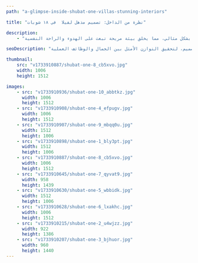 ```yaml
---
path: "a-glimpse-inside-shubat-one-villas-stunning-interiors"

title: "نظرة من الداخل: تصميم مذهل لفيلا  في ١٨ شوبات"

description:
    - "انطلاقاً من فهمنا العميق لأسلوب حياة مُلّاك هذه الفيلا الفاخرة، صممنا المطبخ وغرف النوم بعناية فائقة، حيث راعينا أدق التفاصيل لتلبية احتياجات أفراد الأسرة وتطلعاتهم. جهزنا المطبخ بأحدث التقنيات والمعدات الضرورية لإعداد أشهى المأكولات، مع توفير مساحة رحبة تضمن سهولة الحركة وانسيابيتها. أما غرف النوم، فقد صممناها لتكون ملاذات هادئة تبعث على الاسترخاء والسكينة، حيث اخترنا أجود الخامات وانتقينا تصاميم مبتكرة بعناية فائقة لإضفاء لمسة جمالية فريدة على كل غرفة. يتناغم التصميم الداخلي للفيلا بشكل مثالي، مما يخلق بيئة مريحة تبعث على الهدوء والراحة النفسية."

seoDescription: "اكتشف روعة التصميم الداخلي الفاخر لفيلا في ١٨ شوبات، مع مطبخ مخصص وغرف نوم تنعم بالراحة والاستجمام. تجربة فريدة تجمع بين استخدام أرقى المواد والتخطيط الذكي والمساحات الأنيقة. حوّل منزلك إلى تحفة فنية بالتعاون مع خبرائنا في التصميم، لتحقيق التوازن الأمثل بين الجمال والوظائف العملية."

thumbnail:
    src: "v1733910887/shubat-one-8_cb5xvo.jpg"
    width: 1006
    height: 1512

images:
    - src: "v1733910936/shubat-one-10_abbtkz.jpg"
      width: 1006
      height: 1512
    - src: "v1733910908/shubat-one-4_efpugv.jpg"
      width: 1006
      height: 1512
    - src: "v1733910907/shubat-one-9_mbqq0u.jpg"
      width: 1512
      height: 1006
    - src: "v1733910898/shubat-one-1_bly3pt.jpg"
      width: 1512
      height: 1006
    - src: "v1733910887/shubat-one-8_cb5xvo.jpg"
      width: 1006
      height: 1512
    - src: "v1733910645/shubat-one-7_qyvat9.jpg"
      width: 958
      height: 1439
    - src: "v1733910630/shubat-one-5_wbbidk.jpg"
      width: 1512
      height: 1006
    - src: "v1733910628/shubat-one-6_lxakhc.jpg"
      width: 1006
      height: 1512
    - src: "v1733910215/shubat-one-2_u4wjzz.jpg"
      width: 922
      height: 1386
    - src: "v1733910207/shubat-one-3_bjhuor.jpg"
      width: 960
      height: 1440
---
```


